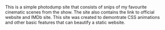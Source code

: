 This is a simple photodump site that consists of snips of my favourite cinematic scenes from the show. The site also contains the link to official website and IMDb site. This site was created to demontrate CSS animations and other basic features that can beautify a static website. 
